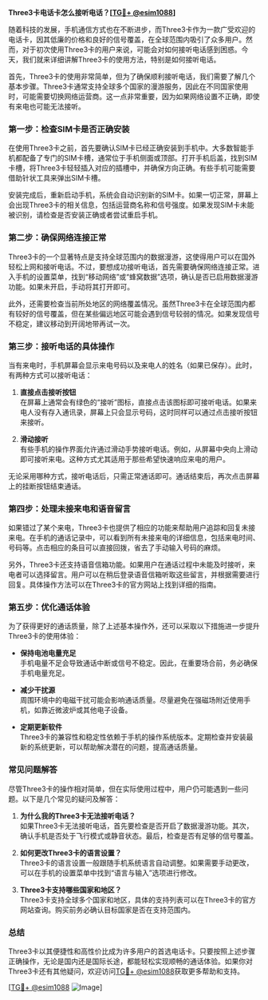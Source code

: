 **Three3卡电话卡怎么接听电话？[[TG💪+ @esim1088](https://t.me/s/esim1088)]**

随着科技的发展，手机通信方式也在不断进步，而Three3卡作为一款广受欢迎的电话卡，因其低廉的价格和良好的信号覆盖，在全球范围内吸引了众多用户。然而，对于初次使用Three3卡的用户来说，可能会对如何接听电话感到困惑。今天，我们就来详细讲解Three3卡的使用方法，特别是如何接听电话。

首先，Three3卡的使用非常简单，但为了确保顺利接听电话，我们需要了解几个基本步骤。Three3卡通常支持全球多个国家的漫游服务，因此在不同国家使用时，可能需要切换网络运营商。这一点非常重要，因为如果网络设置不正确，即使有来电也可能无法接听。

### **第一步：检查SIM卡是否正确安装**

在使用Three3卡之前，首先要确认SIM卡已经正确安装到手机中。大多数智能手机都配备了专门的SIM卡槽，通常位于手机侧面或顶部。打开手机后盖，找到SIM卡槽，将Three3卡轻轻插入对应的插槽中，并确保方向正确。有些手机可能需要借助针状工具来弹出SIM卡槽。

安装完成后，重新启动手机，系统会自动识别新的SIM卡。如果一切正常，屏幕上会出现Three3卡的相关信息，包括运营商名称和信号强度。如果发现SIM卡未能被识别，请检查是否安装正确或者尝试重启手机。

### **第二步：确保网络连接正常**

Three3卡的一个显著特点是支持全球范围内的数据漫游，这使得用户可以在国外轻松上网和接听电话。不过，要想成功接听电话，首先需要确保网络连接正常。进入手机的设置菜单，找到“移动网络”或“蜂窝数据”选项，确认是否已启用数据漫游功能。如果未开启，手动将其打开即可。

此外，还需要检查当前所处地区的网络覆盖情况。虽然Three3卡在全球范围内都有较好的信号覆盖，但在某些偏远地区可能会遇到信号较弱的情况。如果发现信号不稳定，建议移动到开阔地带再试一次。

### **第三步：接听电话的具体操作**

当有来电时，手机屏幕会显示来电号码以及来电人的姓名（如果已保存）。此时，有两种方式可以接听电话：

1. **直接点击接听按钮**  
   在屏幕上通常会有绿色的“接听”图标，直接点击该图标即可接听电话。如果来电人没有存入通讯录，屏幕上只会显示号码，这时同样可以通过点击接听按钮来接听。

2. **滑动接听**  
   有些手机的操作界面允许通过滑动手势接听电话。例如，从屏幕中央向上滑动即可接听来电。这种方式尤其适用于那些希望快速响应来电的用户。

无论采用哪种方式，接听电话后，只需正常通话即可。通话结束后，再次点击屏幕上的挂断按钮结束通话。

### **第四步：处理未接来电和语音留言**

如果错过了某个来电，Three3卡也提供了相应的功能来帮助用户追踪和回复未接来电。在手机的通话记录中，可以看到所有未接来电的详细信息，包括来电时间、号码等。点击相应的条目可以直接回拨，省去了手动输入号码的麻烦。

另外，Three3卡还支持语音信箱功能。如果用户在通话过程中未能及时接听，来电者可以选择留言。用户可以在稍后登录语音信箱听取这些留言，并根据需要进行回复。具体操作方法可以在Three3卡的官方网站上找到详细的指南。

### **第五步：优化通话体验**

为了获得更好的通话质量，除了上述基本操作外，还可以采取以下措施进一步提升Three3卡的使用体验：

- **保持电池电量充足**  
  手机电量不足会导致通话中断或信号不稳定。因此，在重要场合前，务必确保手机电量充足。

- **减少干扰源**  
  周围环境中的电磁干扰可能会影响通话质量。尽量避免在强磁场附近使用手机，如靠近微波炉或其他电子设备。

- **定期更新软件**  
  Three3卡的兼容性和稳定性依赖于手机的操作系统版本。定期检查并安装最新的系统更新，可以帮助解决潜在的问题，提高通话质量。

### **常见问题解答**

尽管Three3卡的操作相对简单，但在实际使用过程中，用户仍可能遇到一些问题。以下是几个常见的疑问及解答：

1. **为什么我的Three3卡无法接听电话？**  
   如果Three3卡无法接听电话，首先要检查是否开启了数据漫游功能。其次，确认手机是否处于飞行模式或静音状态。最后，检查是否有足够的信号覆盖。

2. **如何更改Three3卡的语言设置？**  
   Three3卡的语言设置一般跟随手机系统语言自动调整。如果需要手动更改，可以在手机的设置菜单中找到“语言与输入”选项进行修改。

3. **Three3卡支持哪些国家和地区？**  
   Three3卡支持全球多个国家和地区，具体的支持列表可以在Three3卡的官方网站查询。购买前务必确认目标国家是否在支持范围内。

### **总结**

Three3卡以其便捷性和高性价比成为许多用户的首选电话卡。只要按照上述步骤正确操作，无论是国内还是国际长途，都能轻松实现顺畅的通话体验。如果你对Three3卡还有其他疑问，欢迎访问[TG💪+ @esim1088](https://t.me/s/esim1088)获取更多帮助和支持。

[[TG💪+ @esim1088](https://t.me/s/esim1088) ![Image](https://i.postimg.cc/4NQfJmqS/Snipaste-2025-05-13-00-14-12.png)]